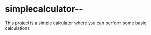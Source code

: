# simplecalculator--
This project is a simple calculator where you can perform some basic calculations.
